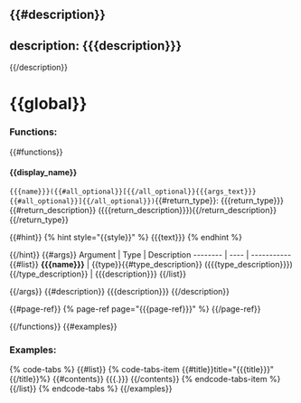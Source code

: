 {{#description}}
---
description: {{{description}}}
---
{{/description}}

# {{global}}

### Functions:
{{#functions}}
#### {{display_name}}

`{{{name}}}({{#all_optional}}[{{/all_optional}}{{{args_text}}}{{#all_optional}}]{{/all_optional}})`{{#return_type}}: {{{return_type}}}{{#return_description}} ({{{return_description}}}){{/return_description}}{{/return_type}}

{{#hint}}
{% hint style="{{style}}" %}
{{{text}}}
{% endhint %}

{{/hint}}
{{#args}}
Argument | Type | Description
-------- | ---- | -----------
{{#list}}
  **{{{name}}}** | {{type}}{{#type_description}} ({{{type_description}}}){{/type_description}} | {{{description}}}
{{/list}}

{{/args}}
{{#description}}
{{{description}}}
{{/description}}

{{#page-ref}}
{% page-ref page="{{{page-ref}}}" %}
{{/page-ref}}

{{/functions}}
{{#examples}}
### Examples:

{% code-tabs %}
{{#list}}
{% code-tabs-item {{#title}}title="{{{title}}}" {{/title}}%}
{{#contents}}
{{{.}}}
{{/contents}}
{% endcode-tabs-item %}
{{/list}}
{% endcode-tabs %}
{{/examples}}
